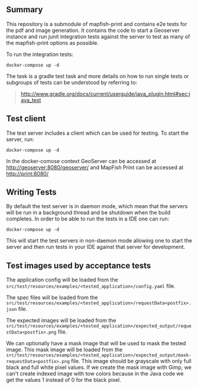 ## Summary

This repository is a submodule of mapfish-print and contains e2e tests for the pdf and image generation. It
contains the code to start a Geoserver instance and run junit integration tests against the server to test as
many of the mapfish-print options as possible.

To run the integration tests:

    docker-compose up -d

The task is a gradle test task and more details on how to run single tests or subgroups of tests can be
understood by referring to:

> <http://www.gradle.org/docs/current/userguide/java_plugin.html#sec:java_test>

## Test client

The test server includes a client which can be used for testing. To start the server, run:

    docker-compose up -d

In the docker-comose context GeoServer can be accessed at <http://geoserver:8080/geoserver/> and
MapFish Print can be accessed at <http://print:8080/>

## Writing Tests

By default the test server is in daemon mode, which mean that the servers will be run in a background thread
and be shutdown when the build completes. In order to be able to run the tests in a IDE one can run:

    docker-compose up -d

This will start the test servers in non-daemon mode allowing one to start the server and then run tests in
your IDE against that server for development.

## Test images used by acceptance tests

The application config will be loaded from the `src/test/resources/examples/<tested_application>/config.yaml` file.

The spec files will be loaded from the `src/test/resources/examples/<tested_application>/requestData<postfix>.json` file.

The expected images will be loaded from the `src/test/resources/examples/<tested_application>/expected_output/requestData<postfix>.png` file.

We can optionally have a mask image that will be used to mask the tested image.
This mask image will be loaded from the `src/test/resources/examples/<tested_application>/expected_output/mask-requestData<postfix>.png` file.
This image should be grayscale with only full black and full white pixel values.
If we create the mask image with Gimp, we can't create indexed image with tow colors because in the Java code we get the values 1 instead of 0 for the black pixel.
